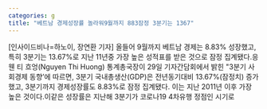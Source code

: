 ```yaml
---
categories: g
title: "베트남 경제성장률 놀라워9월까지 883잠정 3분기는 1367"
---
```

[인사이드비나=하노이, 장연환 기자] 올들어 9월까지 베트남 경제는 8.83% 성장했고, 특히 3분기는 13.67%로 지난 11년중 가장 높은 성적표를 받은 것으로 잠정 집계됐다.응웬 티 흐엉(Nguyen Thi Huong) 통계총국장이 29일 기자간담회에서 밝힌 "3분기 사회경제 동향’에 따르면, 3분기 국내총생산(GDP)은 전년동기대비 13.67%(잠정치) 증가했고, 3분기까지 경제성장률도 8.83%로 잠정 집계됐다. 이는 지난 2011년 이후 가장 높은 것이다.이같은 성장률은 지난해 3분기가 코로나19 4차유행 정점인 시기로